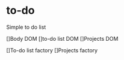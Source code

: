 # to-do
Simple to do list

[]Body DOM
[]to-do list DOM
[]Projects DOM

[]To-do list factory
[]Projects factory
